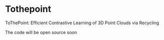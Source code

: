 # Tothepoint
ToThePoint: Efficient Contrastive Learning of 3D Point Clouds via Recycling

The code will be open source soon

